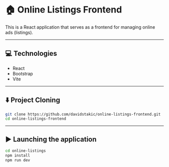 # 🏠 Online Listings Frontend

This is a React application that serves as a frontend for managing online ads (listings).

---

## 💻 Technologies

- React
- Bootstrap
- Vite

---

## ⬇️ Project Cloning

```bash
git clone https://github.com/davidstakic/online-listings-frontend.git
cd online-listings-frontend
```

---


## ▶️ Launching the application
```bash
cd online-listings
npm install
npm run dev
```
